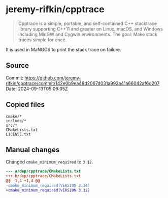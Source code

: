 # jeremy-rifkin/cpptrace

> Cpptrace is a simple, portable, and self-contained C++ stacktrace library supporting C++11 and greater on Linux, macOS, and Windows including MinGW and Cygwin environments. The goal: Make stack traces simple for once.

It is used in MaNGOS to print the stack trace on failure.  

## Source
Commit: https://github.com/jeremy-rifkin/cpptrace/commit/142e0b9ea48d2067d031a992a41a66042af6d207  
Date: 2024-09-13T05:06:05Z

## Copied files
```
cmake/*
include/*
src/*
CMakeLists.txt
LICENSE.txt
```

## Manual changes
Changed `cmake_minimum_required` to `3.12`.
```diff
--- a/dep/cpptrace/CMakeLists.txt
+++ b/dep/cpptrace/CMakeLists.txt
@@ -1,4 +1,4 @@
-cmake_minimum_required(VERSION 3.14)
+cmake_minimum_required(VERSION 3.12)
```
